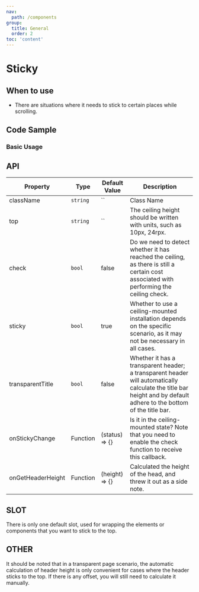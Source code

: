 ```yaml
---
nav:
  path: /components
group:
  title: General
  order: 2
toc: 'content'
---
```


# Sticky

## When to use

- There are situations where it needs to stick to certain places while scrolling.

## Code Sample

### Basic Usage

<code src="../../demo/pages/Sticky/index"></code>

## API

| Property     | Type    | Default Value | Description       |
|--------------|---------|------------|--------------------------|
| className    | `string` | ``         | Class Name           |
| top               | `string`        | ``          | The ceiling height should be written with units, such as 10px, 24rpx.  |
| check             | `bool`    | false        | Do we need to detect whether it has reached the ceiling, as there is still a certain cost associated with performing the ceiling check. |
| sticky            | `bool`    | true         | Whether to use a ceiling-mounted installation depends on the specific scenario, as it may not be necessary in all cases.         |
| transparentTitle  | `bool`    | false        | Whether it has a transparent header; a transparent header will automatically calculate the title bar height and by default adhere to the bottom of the title bar.|
| onStickyChange    | Function | (status) => {} | Is it in the ceiling-mounted state? Note that you need to enable the check function to receive this callback.  |
| onGetHeaderHeight | Function | (height) => {} | Calculated the height of the head, and threw it out as a side note.  |

## SLOT

There is only one default slot, used for wrapping the elements or components that you want to stick to the top.

## OTHER

It should be noted that in a transparent page scenario, the automatic calculation of header height is only convenient for cases where the header sticks to the top. If there is any offset, you will still need to calculate it manually.
